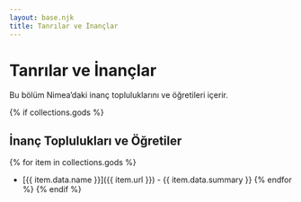 ```yaml
---
layout: base.njk
title: Tanrılar ve İnançlar
---
```


# Tanrılar ve İnançlar

Bu bölüm Nimea’daki inanç topluluklarını ve öğretileri içerir.

{% if collections.gods %}
## İnanç Toplulukları ve Öğretiler

{% for item in collections.gods %}
- [{{ item.data.name }}]({{ item.url }}) - {{ item.data.summary }}
{% endfor %}
{% endif %}
